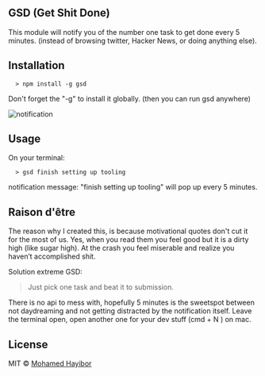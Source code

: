 GSD (Get Shit Done)
----

This module will notify you of the number one task to get done every 5 minutes. (instead of browsing twitter, Hacker News, or doing anything else).

## Installation
```
  > npm install -g gsd
```

Don't forget the "-g" to install it globally. (then you can run gsd anywhere)

![notification](http://res.cloudinary.com/masteryoperation/image/upload/v1458889904/Screen_Shot_2016-03-25_at_3.09.44_AM_azw062.png)

## Usage

On your terminal:

```
  > gsd finish setting up tooling
```
notification message: "finish setting up tooling" will pop up every 5 minutes.

## Raison d'être
The reason why I created this, is because motivational quotes don't cut it for the most of us. Yes, when you read them you feel good but it is a dirty high (like sugar high). At the crash you feel miserable and realize you haven’t accomplished shit.

Solution extreme GSD:
> Just pick one task and beat it to submission.

There is no api to mess with, hopefully 5 minutes is the sweetspot between not daydreaming and not getting distracted by the notification itself. Leave the terminal open, open another one for your dev stuff (cmd + N ) on mac.

## License
MIT © [Mohamed Hayibor](https://github.com/mohamedhayibor)
